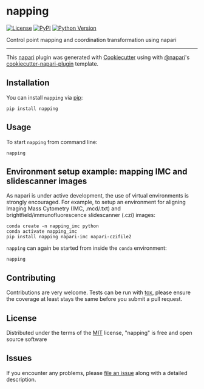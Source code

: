 # napping

[![License](https://img.shields.io/pypi/l/napping.svg?color=green)](https://github.com/BodenmillerGroup/napping/raw/master/LICENSE)
[![PyPI](https://img.shields.io/pypi/v/napping.svg?color=green)](https://pypi.org/project/napping)
[![Python Version](https://img.shields.io/pypi/pyversions/napping.svg?color=green)](https://python.org)
<!-- [![tests](https://github.com/BodenmillerGroup/napping/workflows/tests/badge.svg)](https://github.com/BodenmillerGroup/napping/actions) -->
<!-- [![codecov](https://codecov.io/gh/BodenmillerGroup/napping/branch/master/graph/badge.svg)](https://codecov.io/gh/BodenmillerGroup/napping) -->

Control point mapping and coordination transformation using napari

----------------------------------

This [napari] plugin was generated with [Cookiecutter] using with [@napari]'s [cookiecutter-napari-plugin] template.

<!--
Don't miss the full getting started guide to set up your new package:
https://github.com/napari/cookiecutter-napari-plugin#getting-started

and review the napari docs for plugin developers:
https://napari.org/docs/plugins/index.html
-->

## Installation

You can install `napping` via [pip]:

    pip install napping

## Usage

To start `napping` from command line:

    napping
    
## Environment setup example: mapping IMC and slidescanner images

As napari is under active development, the use of virtual environments is strongly encouraged. For example, to setup an environment for aligning Imaging Mass Cytometry (IMC, .mcd/.txt) and brightfield/immunofluorescence slidescanner (.czi) images:

    conda create -n napping_imc python
    conda activate napping_imc
    pip install napping napari-imc napari-czifile2

`napping` can again be started from inside the `conda` environment:

    napping

## Contributing

Contributions are very welcome. Tests can be run with [tox], please ensure
the coverage at least stays the same before you submit a pull request.

## License

Distributed under the terms of the [MIT] license,
"napping" is free and open source software

## Issues

If you encounter any problems, please [file an issue] along with a detailed description.

[napari]: https://github.com/napari/napari
[Cookiecutter]: https://github.com/audreyr/cookiecutter
[@napari]: https://github.com/napari
[MIT]: http://opensource.org/licenses/MIT
[BSD-3]: http://opensource.org/licenses/BSD-3-Clause
[GNU GPL v3.0]: http://www.gnu.org/licenses/gpl-3.0.txt
[GNU LGPL v3.0]: http://www.gnu.org/licenses/lgpl-3.0.txt
[Apache Software License 2.0]: http://www.apache.org/licenses/LICENSE-2.0
[Mozilla Public License 2.0]: https://www.mozilla.org/media/MPL/2.0/index.txt
[cookiecutter-napari-plugin]: https://github.com/napari/cookiecutter-napari-plugin
[file an issue]: https://github.com/BodenmillerGroup/napping/issues
[napari]: https://github.com/napari/napari
[tox]: https://tox.readthedocs.io/en/latest/
[pip]: https://pypi.org/project/pip/
[PyPI]: https://pypi.org/
